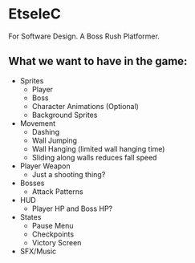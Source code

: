 # EtseleC
For Software Design. A Boss Rush Platformer.
## What we want to have in the game:
* Sprites
  * Player
  * Boss
  * Character Animations (Optional)
  * Background Sprites
* Movement
  * Dashing
  * Wall Jumping
  * Wall Hanging (limited wall hanging time)
  * Sliding along walls reduces fall speed
* Player Weapon
  * Just a shooting thing?
* Bosses
  * Attack Patterns
* HUD
  * Player HP and Boss HP?
* States
  * Pause Menu
  * Checkpoints 
  * Victory Screen
* SFX/Music

